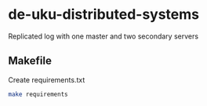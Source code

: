# de-uku-distributed-systems

Replicated log with one master and two secondary servers

## Makefile
Create requirements.txt
```sh
make requirements
